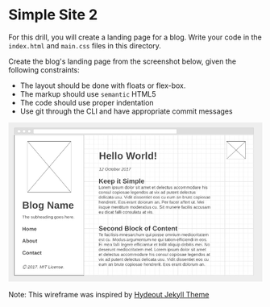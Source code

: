 # Simple Site 2

For this drill, you will create a landing page for a blog. Write your code in the  `index.html` and `main.css` files in this directory.

Create the blog's landing page from the screenshot below, given the following constraints:

* The layout should be done with floats or flex-box.
* The markup should use `semantic` HTML5
* The code should use proper indentation
* Use git through the CLI and have appropriate commit messages

![](img/blog-wireframe.png)

Note: This wireframe was inspired by [Hydeout Jekyll Theme](https://fongandrew.github.io/hydeout/)
